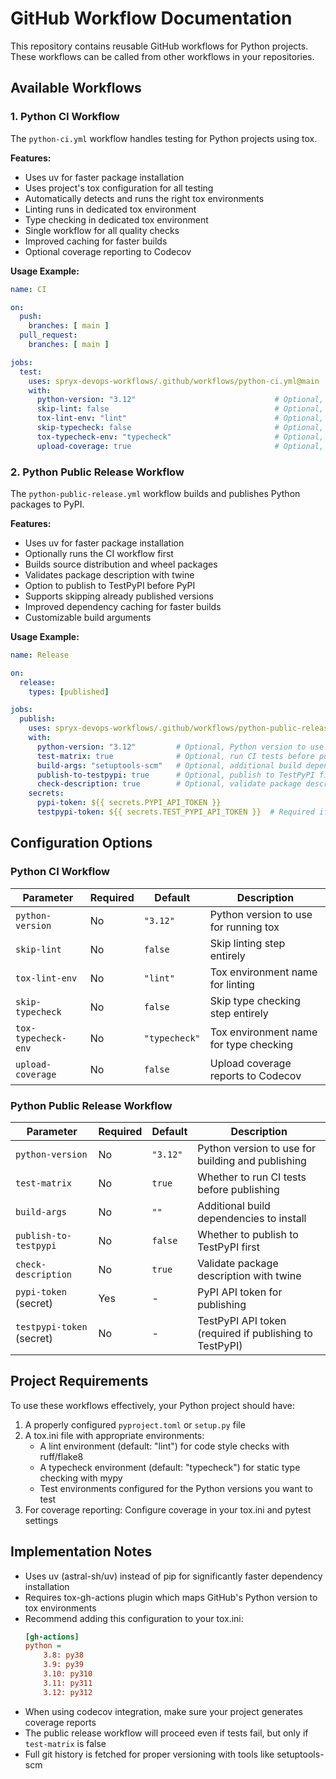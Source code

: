 # GitHub Workflow Documentation

This repository contains reusable GitHub workflows for Python projects. These workflows can be called from other workflows in your repositories.

## Available Workflows

### 1. Python CI Workflow

The `python-ci.yml` workflow handles testing for Python projects using tox.

**Features:**
- Uses uv for faster package installation
- Uses project's tox configuration for all testing
- Automatically detects and runs the right tox environments
- Linting runs in dedicated tox environment
- Type checking in dedicated tox environment
- Single workflow for all quality checks
- Improved caching for faster builds
- Optional coverage reporting to Codecov

**Usage Example:**

```yaml
name: CI

on:
  push:
    branches: [ main ]
  pull_request:
    branches: [ main ]

jobs:
  test:
    uses: spryx-devops-workflows/.github/workflows/python-ci.yml@main
    with:
      python-version: "3.12"                               # Optional, Python version for running tox
      skip-lint: false                                     # Optional, skip the linting step
      tox-lint-env: "lint"                                 # Optional, tox environment for linting
      skip-typecheck: false                                # Optional, skip the type checking step
      tox-typecheck-env: "typecheck"                       # Optional, tox environment for type checking
      upload-coverage: true                                # Optional, upload to Codecov
```

### 2. Python Public Release Workflow

The `python-public-release.yml` workflow builds and publishes Python packages to PyPI.

**Features:**
- Uses uv for faster package installation
- Optionally runs the CI workflow first
- Builds source distribution and wheel packages
- Validates package description with twine
- Option to publish to TestPyPI before PyPI
- Supports skipping already published versions
- Improved dependency caching for faster builds
- Customizable build arguments

**Usage Example:**

```yaml
name: Release

on:
  release:
    types: [published]

jobs:
  publish:
    uses: spryx-devops-workflows/.github/workflows/python-public-release.yml@main
    with:
      python-version: "3.12"         # Optional, Python version to use (default: "3.12")
      test-matrix: true              # Optional, run CI tests before publishing (default: true)
      build-args: "setuptools-scm"   # Optional, additional build dependencies (default: "")
      publish-to-testpypi: true      # Optional, publish to TestPyPI first (default: false)
      check-description: true        # Optional, validate package description (default: true)
    secrets:
      pypi-token: ${{ secrets.PYPI_API_TOKEN }}
      testpypi-token: ${{ secrets.TEST_PYPI_API_TOKEN }}  # Required if publish-to-testpypi is true
```

## Configuration Options

### Python CI Workflow

| Parameter | Required | Default | Description |
|-----------|----------|---------|-------------|
| `python-version` | No | `"3.12"` | Python version to use for running tox |
| `skip-lint` | No | `false` | Skip linting step entirely |
| `tox-lint-env` | No | `"lint"` | Tox environment name for linting |
| `skip-typecheck` | No | `false` | Skip type checking step entirely |
| `tox-typecheck-env` | No | `"typecheck"` | Tox environment name for type checking |
| `upload-coverage` | No | `false` | Upload coverage reports to Codecov |

### Python Public Release Workflow

| Parameter | Required | Default | Description |
|-----------|----------|---------|-------------|
| `python-version` | No | `"3.12"` | Python version to use for building and publishing |
| `test-matrix` | No | `true` | Whether to run CI tests before publishing |
| `build-args` | No | `""` | Additional build dependencies to install |
| `publish-to-testpypi` | No | `false` | Whether to publish to TestPyPI first |
| `check-description` | No | `true` | Validate package description with twine |
| `pypi-token` (secret) | Yes | - | PyPI API token for publishing |
| `testpypi-token` (secret) | No | - | TestPyPI API token (required if publishing to TestPyPI) |

## Project Requirements

To use these workflows effectively, your Python project should have:

1. A properly configured `pyproject.toml` or `setup.py` file
2. A tox.ini file with appropriate environments:
   - A lint environment (default: "lint") for code style checks with ruff/flake8
   - A typecheck environment (default: "typecheck") for static type checking with mypy
   - Test environments configured for the Python versions you want to test
3. For coverage reporting: Configure coverage in your tox.ini and pytest settings

## Implementation Notes

- Uses uv (astral-sh/uv) instead of pip for significantly faster dependency installation
- Requires tox-gh-actions plugin which maps GitHub's Python version to tox environments
- Recommend adding this configuration to your tox.ini:
  ```ini
  [gh-actions]
  python =
      3.8: py38
      3.9: py39
      3.10: py310
      3.11: py311
      3.12: py312
  ```
- When using codecov integration, make sure your project generates coverage reports
- The public release workflow will proceed even if tests fail, but only if `test-matrix` is false
- Full git history is fetched for proper versioning with tools like setuptools-scm